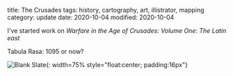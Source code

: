 title: The Crusades
tags: history, cartography, art, illistrator, mapping
category: update
date: 2020-10-04
modified: 2020-10-04

I've started work on *Warfare in the Age of Crusades: Volume One: The Latin east*

Tabula Rasa:  1095 or now?

![Blank Slate]({static}/images/Crusaders.PNG){: width=75% style="float:center; padding:16px"}
